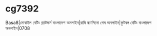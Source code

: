 # cg7392
Basa8|মোবাইল বেটিং প্ল্যাটফর্ম বাংলাদেশ অনলাইন|রামি ক্যাসিনো গেম অনলাইন|ফুটবল বেটিং বাংলাদেশ অনলাইন|0708   
